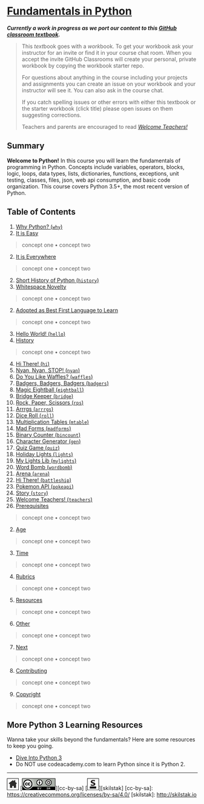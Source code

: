 # [Fundamentals in Python][work]
[work]: https://github.com/skilstak/pyfun-work/blob/gh-pages/README.md

***Currently a work in progress as we port our content to this [GitHub
classroom textbook][text-work].***

[text-work]: https://blog.skilstak.io/github-as-text-book-and-work-book-828ffada9542#.etr9ts7me

>  This *text*book goes with a *work*book. To get your workbook ask your
>  instructor for an invite or find it in your course chat room.
>  When you accept the invite GitHub Classrooms will create your 
>  personal, private workbook by copying the workbook starter repo.
> 
>  For questions about anything in the course including your projects
>  and assignments you can create an issue on your workbook and your
>  instructor will see it. You can also ask in the course chat.
> 
>  If you catch spelling issues or other errors with either this textbook
>  or the starter workbook (click title) please open issues on them
>  suggesting corrections.
>  
>  Teachers and parents are encouraged to
>  read [*Welcome Teachers!*](teachers/README.md)

## Summary
**Welcome to Python!** In this course you will learn the fundamentals
of programming in Python. Concepts include variables, operators,
blocks, logic, loops, data types, lists, dictionaries, functions,
exceptions, unit testing, classes, files, json, web api consumption,
and basic code organization. This course covers Python 3.5+, the most
recent version of Python.

## Table of Contents
1. [Why Python? (`why`)](why/README.md)
  1. [It is Easy](why/README.md#it-is-easy)
>    concept one • concept two
  2. [It is Everywhere](why/README.md#it-is-everywhere)
>    concept one • concept two
2. [Short History of Python (`history`)](history/README.md)
  1. [Whitespace Novelty](history/README.md#whitespace-novelty)
>    concept one • concept two
  2. [Adopted as Best First Language to Learn](history/README.md#adopted-as-best-first-language-to-learn)
>    concept one • concept two
3. [Hello World! (`hello`)](hello/README.md)
  1. [History](hello/README.md#history)
>    concept one • concept two
4. [Hi There! (`hi`)](hi/README.md)
5. [Nyan, Nyan, STOP! (`nyan`)](nyan/README.md)
6. [Do You Like Waffles? (`waffles`)](waffles/README.md)
7. [Badgers, Badgers, Badgers (`badgers`)](badgers/README.md)
8. [Magic Eightball (`eightball`)](eightball/README.md)
9. [Bridge Keeper (`bridge`)](bridge/README.md)
10. [Rock, Paper, Scissors (`rps`)](rps/README.md)
11. [Arrrgs (`arrrgs`)](arrrgs/README.md)
12. [Dice Roll (`roll`)](roll/README.md)
13. [Multiplication Tables (`mtable`)](mtable/README.md)
14. [Mad Forms (`madforms`)](madforms/README.md)
15. [Binary Counter (`bincount`)](bincount/README.md)
16. [Character Generator (`gen`)](gen/README.md)
17. [Quiz Game (`quiz`)](quiz/README.md)
18. [Holiday Lights (`lights`)](lights/README.md)
19. [My Lights Lib (`mylights`)](mylights/README.md)
20. [Word Bomb (`wordbomb`)](wordbomb/README.md)
21. [Arena (`arena`)](arena/README.md)
22. [Hi There! (`battleship`)](battleship/README.md)
23. [Pokemon API (`pokeapi`)](pokeapi/README.md)
24. [Story (`story`)](story/README.md)
25. [Welcome Teachers! (`teachers`)](teachers/README.md)
  1. [Prerequisites](teachers/README.md#prerequisites)
>    concept one • concept two
  2. [Age](teachers/README.md#age)
>    concept one • concept two
  3. [Time](teachers/README.md#time)
>    concept one • concept two
  4. [Rubrics](teachers/README.md#rubrics)
>    concept one • concept two
  5. [Resources](teachers/README.md#resources)
>    concept one • concept two
  6. [Other](teachers/README.md#other)
>    concept one • concept two
  7. [Next](teachers/README.md#next)
>    concept one • concept two
  8. [Contributing](teachers/README.md#contributing)
>    concept one • concept two
  9. [Copyright](teachers/README.md#copyright)
>    concept one • concept two


## More Python 3 Learning Resources
Wanna take your skills beyond the fundamentals? Here are some
resources to keep you going.

* [Dive Into Python 3](http://www.diveintopython3.net)
* Do NOT use codeacademy.com to learn Python since it is Python 2.

---
[![home](/assets/home-bw.png)](/README.md)
[![cc-by-sa](/assets/cc-by-sa.png)][cc-by-sa]
[![skilstak](/assets/skilstak-logo-bw.png)][skilstak]
[cc-by-sa]: https://creativecommons.org/licenses/by-sa/4.0/
[skilstak]: http://skilstak.io


